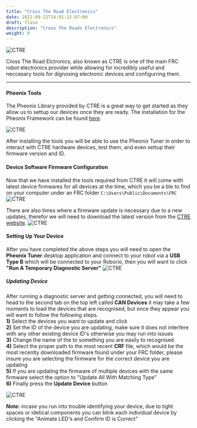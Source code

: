 ```yaml
---
title: "Cross The Road Electronics"
date: 2022-09-21T14:01:12-07:00
draft: flase
description: "Cross The Roads Electronics"
weight: 0
---
```



![CTRE](/gifs/robotconfig/ctre.jpeg?width=200px&height=200px)

Cross The Road Elctronics, also known as CTRE is one of the main FRC robot electronics provider while allowing for incredibly useful and neccesary tools for dignosing electronic devices and configurring them.

---


#### Pheonix Tools
The Pheonix Library provided by CTRE is a great way to get started as they allow us to settup our devices once they are ready. The installation for the Pheonix Framework can be found [here](https://store.ctr-electronics.com/software/).

![CTRE](/gifs/robotconfig/pheonix.jpg?classes=border,shadow)

After installing the tools you will be able to use the Pheonix Tuner in order to interact with CTRE hardware devices, test them, and even settup their firmware version and ID.  

#### Device Software Firmware Configuration
Now that we have installed the tools required from CTRE it will come with latest device firmwares for all devices at the time, which you be a ble to find on your computer under an FRC folder `C:\Users\Public\Documents\FRC`
![CTRE](/gifs/robotconfig/firmware.jpg?classes=border,shadow)


There are also times where a firmware update is necessary due to a new updates, therefor we will need to download the latest version from the [CTRE website](https://store.ctr-electronics.com/software/).
![CTRE](/gifs/robotconfig/firmwareUpdate.jpg?classes=border,shadow)

#### Setting Up Your Device
After you have completed the above steps you will need to open the **Pheonix Tuner** desktop application and connect to your robot via a **USB Type B** which will be connected to your Roborio, then you will want to click **"Run A Temporary Diagnostic Server"** 
![CTRE](/gifs/robotconfig/tuner.jpg?width=800px&classes=border,shadow)

##### Updating Device 
After running a diagnostic server and getting connected, you will need to head to the second tab on the top left called **CAN Devices** it may take a few moments to load the devices that are recognised, but once they appear you will want to follow the following steps.  
**1)** Select the devices you want to update  and click  
**2)** Set the ID of the device you are updating, make sure it does not interfere with any other existing device ID's otherwise you may run into issues  
**3)** Change the name of the to something you are easily to recognised   
**4)** Select the proper path to the most recent **CRF** file, which would be the most recently downloaded firmware found under your FRC folder, please insure you are selecting the firmware for the correct device you are updating  
**5)** If you are updating the firmware of multiple devices with the same firmware select the option to "Update All With Matching Type"  
**6)** Finally press the **Update Device** button

![CTRE](/gifs/robotconfig/deviceConfig.jpg?width=900px&classes=border,shadow)

**Note:** incase you run into trouble identifying your device, due to tight spaces or idetical components you can blink each individual device by clicking the "Animate LED's and Confirm ID is Correct"
